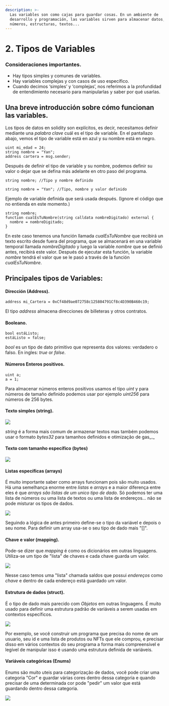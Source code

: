 ```yaml
---
description: >-
  Las variables son como cajas para guardar cosas. En un ambiente de 
  desarrollo y programación, las variables sirven para almacenar datos, 
  números, estructuras, textos...
---
```


# 2. Tipos de Variables

### Consideraciones importantes.

* Hay tipos simples y comunes de variables.
* Hay variables complejas y con casos de uso específico.
* Cuando decimos ‘simples’ y ‘complejas’, nos referimos a la profundidad de entendimiento necesario para manipularlas y saber por qué usarlas.



## Una breve introducción sobre cómo funcionan las variables.

Los tipos de datos en solidity son explícitos, es decir, necesitamos definir mediante una _palabra clave_ cuál es el tipo de variable. En el pantallazo abajo, vemos el tipo de variable está en azul y su nombre está en negro.

```solidity
uint mi_edad = 24;
string nombre = "Yan";
address cartera = msg.sender;
```

Después de definir el tipo de variable y su nombre, podemos definir su valor o dejar que se defina más adelante en otro paso del programa.

```solidity
string nombre; //Tipo y nombre definido

string nombre = "Yan"; //Tipo, nombre y valor definido
```

Ejemplo de variable definida que será usada después. (Ignore el código que no entienda en este momento.)

```solidity
string nombre;
function cualEsTuNombre(string calldata nombreDigitado) external {
  nombre = nombreDigitado;
}
```

En este caso tenemos una función llamada _cualEsTuNombre_ que recibirá un texto escrito desde fuera del programa, que se almacenará en una variable temporal llamada _nombreDigitado_ y luego la variable _nombre_ que se definió antes, recibirá este valor. Después de ejecutar esta función, la variable _nombre_ tendrá el valor que se le pasó a través de la función _cualEsTuNombre_.



## Principales tipos de Variables:

#### Dirección (Address).

```solidity
address mi_Cartera = 0xCf48d9ae072758c125804791Cf8c4D390B460c19;
```

El tipo _address_ almacena direcciones de billeteras y otros contratos.

#### Booleano.

```solidity
bool estáListo;
estáListo = false;
```

_bool_ es un tipo de dato primitivo que representa dos valores: verdadero o falso. En ingles: _true_ or _false_.

#### Números Enteros positivos.

```solidity
uint a;
a = 1;
```

Para almacenar números enteros positivos usamos el tipo _uint_ y para números de tamaño definido podemos usar por ejemplo _uint256_ para números de 256 bytes.

#### Texto simples (string).

![](<../.gitbook/assets/image (88).png>)

_string_ é a forma mais comum de armazenar textos mas também podemos usar o formato _bytes32_ para tamanhos definidos e otimização de gas_._

#### Texto com tamanho específico (bytes)

![](<../.gitbook/assets/image (11).png>)

#### Listas específicas (arrays)

É muito importante saber como arrays funcionam pois são muito usados. Há uma semelhança enorme entre _listas_ e _arrays_ e a maior diferença entre eles é que _arrays são listas de um unico tipo de dado._ Só podemos ter uma lista de números ou uma lista de textos ou uma lista de endereços... não se pode misturar os tipos de dados.

![](<../.gitbook/assets/image (65).png>)

Seguindo a lógica de antes primeiro define-se o tipo da variável e depois o seu nome. Para definir um array usa-se o seu tipo de dado mais "\[]".

#### Chave e valor (mapping).

Pode-se dizer que _mapping_ é como os dicionários em outras linguagens. Utiliza-se um tipo de "lista" de chaves e cada chave guarda um valor.

![](<../.gitbook/assets/image (26).png>)

Nesse caso temos uma "lista" chamada saldos que possui _endereços_ como _chave_ e dentro de cada endereço está guardado um valor.

#### Estrutura de dados (struct).

É o tipo de dado mais parecido com _Objetos_ em outras linguagens. É muito usado para definir uma estrutura padrão de variáveis a serem usadas em contextos específicos.&#x20;

![](<../.gitbook/assets/image (27).png>)

Por exemplo, se você construir um programa que precisa do nome de um usuario, seu id e uma lista de produtos ou NFTs que ele comprou, e precisar disso em vários contextos do seu programa a forma mais compreensível e legível de manipular isso é usando uma estrutura definida de variáveis.

#### Variáveis categóricas (Enums)

Enums são muito uteis para categorização de dados, você pode criar uma categoria "Cor" e guardar várias cores dentro dessa categoria e quando precisar de uma determinada cor pode "pedir" um valor que está guardando dentro dessa categoria.

![](<../.gitbook/assets/image (78).png>)
